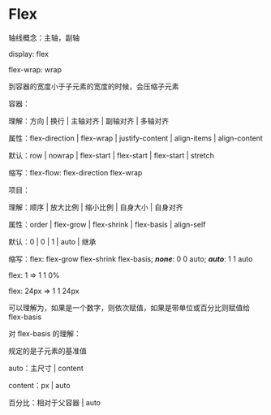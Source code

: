 # Flex

轴线概念：主轴，副轴



display: flex

flex-wrap: wrap

到容器的宽度小于子元素的宽度的时候，会压缩子元素



容器：

理解：方向 | 换行 | 主轴对齐 | 副轴对齐 | 多轴对齐 

属性：flex-direction | flex-wrap | justify-content | align-items | align-content 

默认：row | nowrap | flex-start | flex-start | flex-start | stretch 

缩写：flex-flow: flex-direction flex-wrap



项目：

理解：顺序 | 放大比例 | 缩小比例 | 自身大小 | 自身对齐

属性：order | flex-grow | flex-shrink | flex-basis | align-self

默认：0 | 0 | 1 | auto | 继承

缩写：flex: flex-grow flex-shrink flex-basis; ***none***: 0 0 auto; ***auto***: 1 1 auto

flex: 1 => 1 1 0%

flex: 24px => 1 1 24px

可以理解为，如果是一个数字，则依次赋值，如果是带单位或百分比则赋值给 flex-basis



对 flex-basis 的理解：

规定的是子元素的基准值

auto：主尺寸 | content

content：px | auto

百分比：相对于父容器 | auto